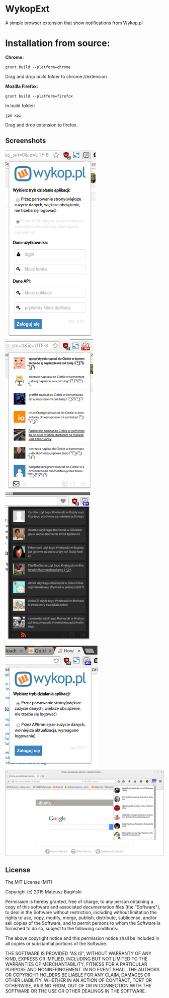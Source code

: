 # WykopExt
A simple browser extension that show notifications from Wykop.pl

# Installation from source:
**Chrome:**
```
grunt build --platform=chrome

```
Drag and drop build folder to chrome://extension

**Mozilla Firefox:**
```
grunt build --platform=firefox

```
In build folder:
```
jpm xpi
```
Drag and drop extension to firefox.

## Screenshots
![Screenshoot](/screenshots/1.png?raw=true "Screen")
![Screenshoot](/screenshots/3.png?raw=true "Screen")
![Screenshoot](/screenshots/4.png?raw=true "Screen")
![Screenshoot](/screenshots/2.png?raw=true "Screen")
![Screenshoot](/screenshots/5.png?raw=true "Screen")

## License
The MIT License (MIT)

Copyright (c) 2015 Mateusz Bagiński

Permission is hereby granted, free of charge, to any person obtaining a copy
of this software and associated documentation files (the "Software"), to deal
in the Software without restriction, including without limitation the rights
to use, copy, modify, merge, publish, distribute, sublicense, and/or sell
copies of the Software, and to permit persons to whom the Software is
furnished to do so, subject to the following conditions:

The above copyright notice and this permission notice shall be included in
all copies or substantial portions of the Software.

THE SOFTWARE IS PROVIDED "AS IS", WITHOUT WARRANTY OF ANY KIND, EXPRESS OR
IMPLIED, INCLUDING BUT NOT LIMITED TO THE WARRANTIES OF MERCHANTABILITY,
FITNESS FOR A PARTICULAR PURPOSE AND NONINFRINGEMENT. IN NO EVENT SHALL THE
AUTHORS OR COPYRIGHT HOLDERS BE LIABLE FOR ANY CLAIM, DAMAGES OR OTHER
LIABILITY, WHETHER IN AN ACTION OF CONTRACT, TORT OR OTHERWISE, ARISING FROM,
OUT OF OR IN CONNECTION WITH THE SOFTWARE OR THE USE OR OTHER DEALINGS IN
THE SOFTWARE.
